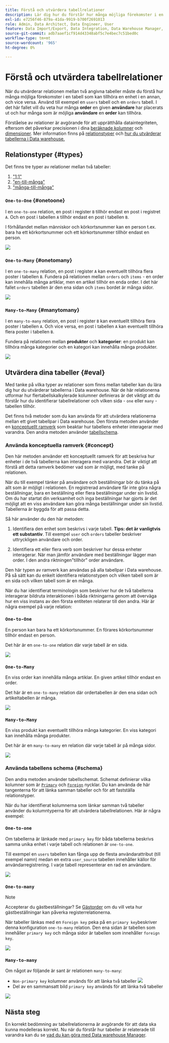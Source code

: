 ```yaml
---
title: Förstå och utvärdera tabellrelationer
description: Lär dig hur du förstår hur många möjliga förekomster i en tabell som kan tillhöra en enhet i en annan.
exl-id: e7256f46-879a-41da-9919-b700f2691013
role: Admin, Data Architect, Data Engineer, User
feature: Data Import/Export, Data Integration, Data Warehouse Manager, Commerce Tables
source-git-commit: adb7aaef1cf914d43348abf5c7e4bec7c51bed0c
workflow-type: tm+mt
source-wordcount: '965'
ht-degree: 0%

---
```


# Förstå och utvärdera tabellrelationer

När du utvärderar relationen mellan två angivna tabeller måste du förstå hur många möjliga förekomster i en tabell som kan tillhöra en enhet i en annan, och vice versa. Använd till exempel en `users` tabell och en `orders` tabell. I det här fallet vill du veta hur många **order** en given **användare** har placerats ut och hur många som är möjliga **användare** en **order** kan tillhöra.

Förståelse av relationer är avgörande för att upprätthålla dataintegriteten, eftersom det påverkar precisionen i dina [beräknade kolumner](../data-warehouse-mgr/creating-calculated-columns.md) och [dimensioner](../data-warehouse-mgr/manage-data-dimensions-metrics.md). Mer information finns på [relationstyper](#types) och [hur du utvärderar tabellerna i Data warehouse.](#eval)

## Relationstyper {#types}

Det finns tre typer av relationer mellan två tabeller:

1. [&quot;1:1&quot;](#onetoone)
1. [&quot;en-till-många&quot;](#onetomany)
1. [&quot;många-till-många&quot;](#manytomany)

### `One-to-One` {#onetoone}

I en `one-to-one` relation, en post i register `B` tillhör endast en post i registret `A`. Och en post i tabellen `A` tillhör endast en post i tabellen `B`.

I förhållandet mellan människor och körkortsnummer kan en person t.ex. bara ha ett körkortsnummer och ett körkortsnummer tillhör endast en person.

![](../../assets/one-to-one.png)

### `One-to-Many` {#onetomany}

I en `one-to-many` relation, en post i register `A` kan eventuellt tillhöra flera poster i tabellen `B`. Fundera på relationen mellan `orders` och `items` - en order kan innehålla många artiklar, men en artikel tillhör en enda order. I det här fallet `orders` tabellen är den ena sidan och `items` bordet är många sidor.

![](../../assets/one-to-many_001.png)

### `Many-to-Many` {#manytomany}

I en `many-to-many` relation, en post i register `B` kan eventuellt tillhöra flera poster i tabellen `A`. Och vice versa, en post i tabellen `A` kan eventuellt tillhöra flera poster i tabellen `B`.

Fundera på relationen mellan **produkter** och **kategorier**: en produkt kan tillhöra många kategorier och en kategori kan innehålla många produkter.

![](../../assets/many-to-many.png)

## Utvärdera dina tabeller {#eval}

Med tanke på vilka typer av relationer som finns mellan tabeller kan du lära dig hur du utvärderar tabellerna i Data warehouse. När de här relationerna utformar hur flertabellskalkylerade kolumner definieras är det viktigt att du förstår hur du identifierar tabellrelationer och vilken sida - `one` eller `many` - tabellen tillhör.

Det finns två metoder som du kan använda för att utvärdera relationerna mellan ett givet tabellpar i Data warehouse. Den första metoden använder en [konceptuellt ramverk](#concept) som beaktar hur tabellens enheter interagerar med varandra. Den andra metoden använder [tabellschema](#schema).

### Använda konceptuella ramverk {#concept}

Den här metoden använder ett konceptuellt ramverk för att beskriva hur enheter i de två tabellerna kan interagera med varandra. Det är viktigt att förstå att detta ramverk bedömer vad som är möjligt, med tanke på relationen.

När du till exempel tänker på användare och beställningar bör du tänka på allt som är möjligt i relationen. En registrerad användare får inte göra några beställningar, bara en beställning eller flera beställningar under sin livstid. Om du har startat din verksamhet och inga beställningar har gjorts är det möjligt att en viss användare kan göra många beställningar under sin livstid. Tabellerna är byggda för att passa detta.

Så här använder du den här metoden:

1. Identifiera den enhet som beskrivs i varje tabell. **Tips: det är vanligtvis ett substantiv**. Till exempel `user` och `orders` tabeller beskriver uttryckligen användare och order.

1. Identifiera ett eller flera verb som beskriver hur dessa enheter interagerar. När man jämför användare med beställningar lägger man order. I den andra riktningen&quot;tillhör&quot; order användare.

Den här typen av ramverk kan användas på alla tabellpar i Data warehouse. På så sätt kan du enkelt identifiera relationstypen och vilken tabell som är en sida och vilken tabell som är en många.

När du har identifierat terminologin som beskriver hur de två tabellerna interagerar bildruta interaktionen i båda riktningarna genom att överväga hur en viss instans av den första entiteten relaterar till den andra. Här är några exempel på varje relation:

### `One-to-One`

En person kan bara ha ett körkortsnummer. En förares körkortsnummer tillhör endast en person.

Det här är en `one-to-one` relation där varje tabell är en sida.

![](../../assets/one-to-one3.png)

### `One-to-Many`

En viss order kan innehålla många artiklar. En given artikel tillhör endast en order.

Det här är en `one-to-many` relation där ordertabellen är den ena sidan och artikeltabellen är många.

![](../../assets/one-to-many3.png)

### `Many-to-Many`

En viss produkt kan eventuellt tillhöra många kategorier. En viss kategori kan innehålla många produkter.

Det här är en `many-to-many` en relation där varje tabell är på många sidor.

![](../../assets/many-to-many3.png)

### Använda tabellens schema {#schema}

Den andra metoden använder tabellschemat. Schemat definierar vilka kolumner som är [`Primary`](https://en.wikipedia.org/wiki/Unique_key) och [`Foreign`](https://en.wikipedia.org/wiki/Foreign_key) nycklar. Du kan använda de här tangenterna för att länka samman tabeller och för att fastställa relationstyper.

När du har identifierat kolumnerna som länkar samman två tabeller använder du kolumntyperna för att utvärdera tabellrelationen. Här är några exempel:

### `One-to-one`

Om tabellerna är länkade med `primary key` för båda tabellerna beskrivs samma unika enhet i varje tabell och relationen är `one-to-one`.

Till exempel en `users` tabellen kan fånga upp de flesta användarattribut (till exempel namn) medan en extra `user_source` tabellen innehåller källor för användarregistrering. I varje tabell representerar en rad en användare.

![](../../assets/one-to-one1.png)

### `One-to-many`

>[!NOTE]
>
>Accepterar du gästbeställningar? Se [Gästorder](../data-warehouse-mgr/guest-orders.md) om du vill veta hur gästbeställningar kan påverka registerrelationerna.

När tabeller länkas med en `Foreign key` peka på en `primary key`beskriver denna konfiguration `one-to-many` relation. Den ena sidan är tabellen som innehåller `primary key` och många sidor är tabellen som innehåller `foreign key`.

![](../../assets/one-to-many1.png)

### `Many-to-many`

Om något av följande är sant är relationen `many-to-many`:

* `Non-primary key` kolumner används för att länka två tabeller
  ![](../../assets/many-to-many1.png)
* Del av en sammansatt bild `primary key` används för att länka två tabeller

![](../../assets/many-to-mnay2.png)

## Nästa steg

En korrekt bedömning av tabellrelationerna är avgörande för att data ska kunna modelleras korrekt. Nu när du förstår hur tabeller är relaterade till varandra kan du se [vad du kan göra med Data warehouse Manager](../data-warehouse-mgr/tour-dwm.md).
